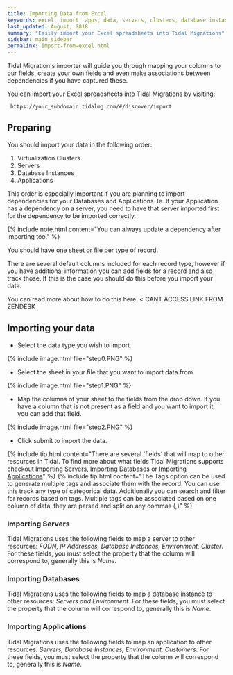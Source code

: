 ```yaml
---
title: Importing Data from Excel
keywords: excel, import, apps, data, servers, clusters, database instances
last_updated: August, 2018
summary: "Easily import your Excel spreadsheets into Tidal Migrations"
sidebar: main_sidebar
permalink: import-from-excel.html
---
```


Tidal Migration's importer will guide you through mapping your columns to our fields, 
create your own fields and even make associations between dependencies 
if you have captured these.

You can import your Excel spreadsheets into Tidal Migrations by visiting:

`` https://your_subdomain.tidalmg.com/#/discover/import``


## Preparing

You should import your data in the following order:

1. Virtualization Clusters
2. Servers
3. Database Instances
4. Applications

This order is especially important if you are planning to import dependencies for your Databases and Applications.
Ie. If your Application has a dependency on a server, you need to have that server imported first for the dependency to be imported correctly. 


{% include note.html content="You can always update a dependency after importing too."  %}

You should have one sheet or file per type of record.

There are several default columns included for each record type, 
however if you have additional information you can add fields for a record and also track those. 
If this is the case you should do this before you import your data. 


You can read more about how to do this here. < CANT ACCESS LINK FROM ZENDESK

## Importing your data

- Select the data type you wish to import.

{% include image.html file="step0.PNG" %}

- Select the sheet in your file that you want to import data from.

{% include image.html file="step1.PNG" %}


- Map the columns of your sheet to the fields from the drop down. If you have a column that is not present as a field and you want to import it, you can add that field.

{% include image.html file="step2.PNG" %}


- Click submit to import the data.


{% include tip.html content="There are several 'fields' that will map to other resources in Tidal. To find more about what fields Tidal Migrations supports checkout [Importing Servers, Importing Databases](import_servers.html) or [Importing Applications](importapps.html)" %}
{% include tip.html content="The Tags option can be used to generate multiple tags and associate them with the record. You can use this track any type of categorical data. Additionally you can search and filter for records based on tags. Multiple tags can be associated based on one column of data, they are parsed and split on any commas (,)" %}



### Importing Servers

Tidal Migrations uses the following fields to map a server to other resources: _FQDN, IP Addresses, Database Instances, Environment, Cluster_. For these fields, you must select the property that the column will correspond to, generally this is _Name_.

### Importing Databases

Tidal Migrations uses the following fields to map a database instance to other resources: _Servers and Environment_. For these fields, you must select the property that the column will correspond to, generally this is _Name_.

### Importing Applications

Tidal Migrations uses the following fields to map an application to other resources: _Servers, Database Instances, Environment, Customers_. For these fields, you must select the property that the column will correspond to, generally this is _Name_.